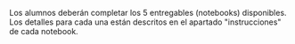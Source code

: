 Los alumnos deberán completar los 5 entregables (notebooks) disponibles. Los detalles para cada una están descritos en el apartado "instrucciones" de cada notebook.